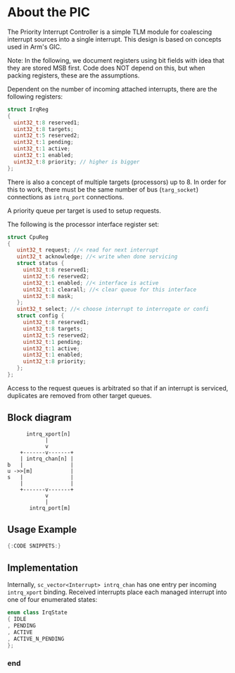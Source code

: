 About the PIC
=============

The Priority Interrupt Controller is a simple TLM module for
coalescing interrupt sources into a single interrupt. This
design is based on concepts used in Arm's GIC.

Note: In the following, we document registers using bit fields
with idea that they are stored MSB first. Code does NOT depend
on this, but when packing registers, these are the assumptions.

Dependent on the number of incoming attached interrupts, there
are the following registers:

```c++
struct IrqReg
{
  uint32_t:8 reserved1;
  uint32_t:8 targets;
  uint32_t:5 reserved2;
  uint32_t:1 pending;
  uint32_t:1 active;
  uint32_t:1 enabled;
  uint32_t:8 priority; // higher is bigger
};
```

There is also a concept of multiple targets (processors) up to 8.
In order for this to work, there must be the same number
of bus (`targ_socket`) connections as `intrq_port` connections.

A priority queue per target is used to setup requests.

The following is the processor interface register set:

```cpp
struct CpuReg
{
   uint32_t request; //< read for next interrupt
   uint32_t acknowledge; //< write when done servicing
   struct status {
     uint32_t:8 reserved1;
     uint32_t:6 reserved2;
     uint32_t:1 enabled; //< interface is active
     uint32_t:1 clearall; //< clear queue for this interface
     uint32_t:8 mask;
   };
   uint32_t select; //< choose interrupt to interrogate or confi
   struct config {
     uint32_t:8 reserved1;
     uint32_t:8 targets;
     uint32_t:5 reserved2;
     uint32_t:1 pending;
     uint32_t:1 active;
     uint32_t:1 enabled;
     uint32_t:8 priority;
   };
};
```

Access to the request queues is arbitrated so that if an
interrupt is serviced, duplicates are removed from other
target queues.

Block diagram
-------------
```
      intrq_xport[n]
            |
            v
    +-------v-------+
    | intrq_chan[n] |
b   |               |
u ->>[m]            |
s   |               |
    |               |
    +-------v-------+
            v
            |
       intrq_port[m]
```

Usage Example
-------------

```cpp
{:CODE SNIPPETS:}
```

Implementation
--------------

Internally, `sc_vector<Interrupt> intrq_chan` has one
entry per incoming `intrq_xport` binding. Received interrupts
place each managed interrupt into one of four enumerated states:

```cpp
enum class IrqState
{ IDLE
, PENDING
, ACTIVE
, ACTIVE_N_PENDING
};
```

### end
